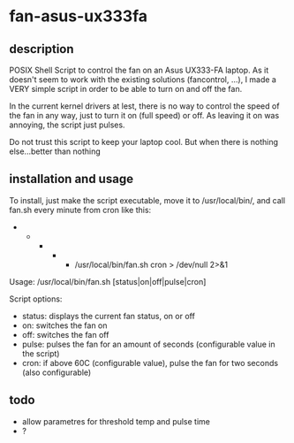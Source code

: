 # fan-asus-ux333fa

## description
POSIX Shell Script to control the fan on an Asus UX333-FA laptop. As it doesn't seem to work with the existing solutions (fancontrol, ...), I made a VERY simple script in order to be able to turn on and off the fan.

In the current kernel drivers at lest, there is no way to control the speed of the fan in any way, just to turn it on (full speed) or off. As leaving it on was annoying, the script just pulses.

Do not trust this script to keep your laptop cool. But when there is nothing else...better than nothing

## installation and usage
To install, just make the script executable, move it to /usr/local/bin/, and call fan.sh every minute from cron like this:
* * * * * /usr/local/bin/fan.sh cron > /dev/null 2>&1

Usage: /usr/local/bin/fan.sh [status|on|off|pulse|cron]

Script options:
- status: displays the current fan status, on or off
- on: switches the fan on
- off: switches the fan off
- pulse: pulses the fan for an amount of seconds (configurable value in the script)
- cron: if above 60C (configurable value), pulse the fan for two seconds (also configurable)


## todo
- allow parametres for threshold temp and pulse time
- ?
